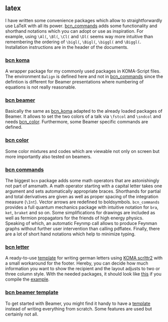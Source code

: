 latex
------

I have written some convenience packages which allow to straightforwardly use
LaTeX with all its power. [bcn\_commands](#bcn-commands) adds some functionality
and shorthand notations which you can adopt or use as inspiration.  For example,
using `\Al(`, `\Bl(`, `\Cl(` and `\Dl(` seems way more intuitive than
remembering the ordering of `\bigl(`, `\Bigl(`, `\biggl(` and `\Biggl(`.
Installation instructions are in the header of the documents.

### [bcn koma][bcn_koma]

A wrapper package for my commonly used packages in KOMA-Script files. The
environment `Balign` is defined here and not in [bcn\_commands](#bcn-commands) since
the defintion is different for Beamer presentations where numbering of equations
is not really reasonable.

### [bcn beamer][bcn_beam]

Basically the same as [bcn\_koma](#bcn-koma) adapted to the already loaded
packages of Beamer. It allows to set the two colors of a talk via
`\fstcol` and `\sndcol` and needs [bcn\_color](#bcn-color). Furthermore, some
Beamer specific commands are defined.

### [bcn color][bcn_col]

Some color mixtures and codes which are viewable not only on screen but more
importantly also tested on beamers.

### [bcn commands][bcn_comm]

The biggest `bcn` package adds some math operators that are astonishingly not
part of amsmath. A math operator starting with a capital letter takes one
argument and sets automatically appropriate braces. Shorthands for partial and
total derivatives are given as well as proper spacing of the integration measure
(`\Int`). Vector arrows are redefined to boldsymbols.
`bcn_commands` provides a full quantum mechanics package with intuitive notation
for `bra`, `ket`, `braket` and so on. Some simplifications for drawings are
included as well as fermion propagators for the friends of high energy physics.
Speaking of which, an automatic Feynmp call allows to produce Feynman graphs
without further user intervention than calling pdflatex.  Finally, there are a
lot of short hand notations which help to minimize typing.

### [bcn letter][bcn_lett]

A ready-to-use [template][bcn_lett] for writing german letters using
[KOMA scrlttr2](http://texdoc.net/texmf-dist/doc/latex/koma-script/scrguide.pdf)
with a small workaround for the footer. Hereby, you can decide how much
information you want to show the recipient and the layout adjusts to two or three
column style. With the needed packages, it should look like
[this][bcn_lett_pdf] if you compile the
[example][bcn_lett_ex].

### [bcn beamer template][bcn_beam_temp]

To get started with Beamer, you might find it handy to have a
[template][bcn_beam_temp] instead of writing everything from scratch. Some
features are used but certainly not all.

[bcn_koma]: https://raw.github.com/bijancn/bcn_scripts/master/texmf/tex/latex/bcn_koma.sty
[bcn_beam]: https://raw.github.com/bijancn/bcn_scripts/master/texmf/tex/latex/bcn_beamer.sty
[bcn_beam_temp]: https://raw.github.com/bijancn/bcn_scripts/master/texmf/tex/latex/bcn_beamer_example.tex
[bcn_col]: https://raw.github.com/bijancn/bcn_scripts/master/texmf/tex/latex/bcn_color.sty
[bcn_comm]: https://raw.github.com/bijancn/bcn_scripts/master/texmf/tex/latex/bcn_commands.sty
[bcn_lett]: https://raw.github.com/bijancn/bcn_scripts/master/texmf/tex/latex/bcn_letter.lco
[bcn_lett_pdf]: https://raw.github.com/bijancn/bcn_scripts/master/texmf/tex/latex/bcn_letter_example.pdf
[bcn_lett_ex]: https://raw.github.com/bijancn/bcn_scripts/master/texmf/tex/latex/bcn_letter_example.tex
